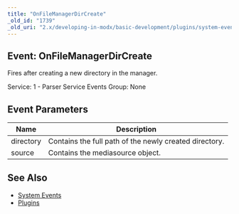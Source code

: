 ```yaml
---
title: "OnFileManagerDirCreate"
_old_id: "1739"
_old_uri: "2.x/developing-in-modx/basic-development/plugins/system-events/onfilemanagerdircreate"
---
```


## Event: OnFileManagerDirCreate

 Fires after creating a new directory in the manager.

 Service: 1 - Parser Service Events
 Group: None

## Event Parameters

 | Name      | Description                                            |
 | --------- | ------------------------------------------------------ |
 | directory | Contains the full path of the newly created directory. |
 | source    | Contains the mediasource object.                       |

## See Also

- [System Events](extending-modx/plugins/system-events)
- [Plugins](extending-modx/plugins)

